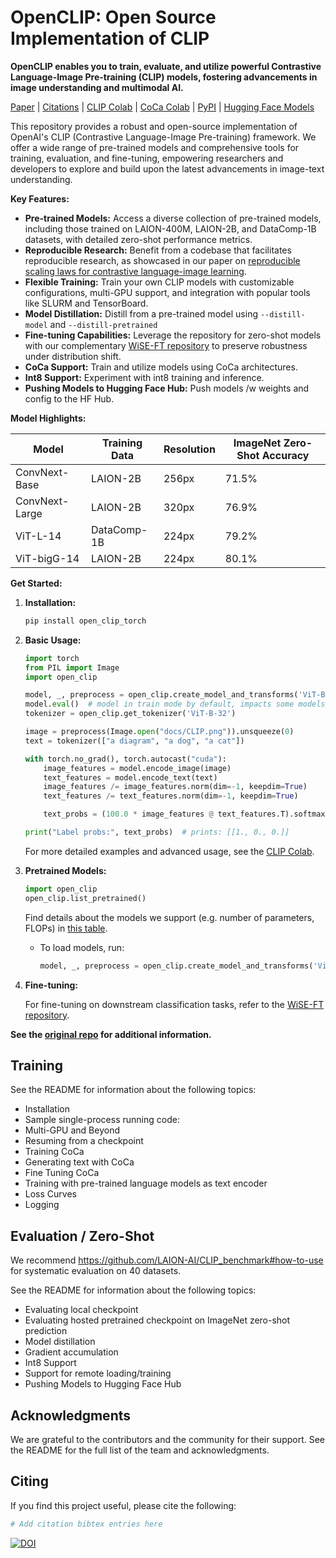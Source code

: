 # OpenCLIP: Open Source Implementation of CLIP

**OpenCLIP enables you to train, evaluate, and utilize powerful Contrastive Language-Image Pre-training (CLIP) models, fostering advancements in image understanding and multimodal AI.**

[Paper](https://arxiv.org/abs/2212.07143) | [Citations](#citing) | [CLIP Colab](https://colab.research.google.com/github/mlfoundations/open_clip/blob/master/docs/Interacting_with_open_clip.ipynb) | [CoCa Colab](https://colab.research.google.com/github/mlfoundations/open_clip/blob/master/docs/Interacting_with_open_coca.ipynb) | [PyPI](https://pypi.python.org/pypi/open_clip_torch) | [Hugging Face Models](https://huggingface.co/models?library=open_clip)

This repository provides a robust and open-source implementation of OpenAI's CLIP (Contrastive Language-Image Pre-training) framework. We offer a wide range of pre-trained models and comprehensive tools for training, evaluation, and fine-tuning, empowering researchers and developers to explore and build upon the latest advancements in image-text understanding.

**Key Features:**

*   **Pre-trained Models:** Access a diverse collection of pre-trained models, including those trained on LAION-400M, LAION-2B, and DataComp-1B datasets, with detailed zero-shot performance metrics.
*   **Reproducible Research:** Benefit from a codebase that facilitates reproducible research, as showcased in our paper on [reproducible scaling laws for contrastive language-image learning](https://arxiv.org/abs/2212.07143).
*   **Flexible Training:** Train your own CLIP models with customizable configurations, multi-GPU support, and integration with popular tools like SLURM and TensorBoard.
*   **Model Distillation:** Distill from a pre-trained model using `--distill-model` and `--distill-pretrained`
*   **Fine-tuning Capabilities:** Leverage the repository for zero-shot models with our complementary [WiSE-FT repository](https://github.com/mlfoundations/wise-ft) to preserve robustness under distribution shift.
*   **CoCa Support:** Train and utilize models using CoCa architectures.
*   **Int8 Support:** Experiment with int8 training and inference.
*   **Pushing Models to Hugging Face Hub:** Push models /w weights and config to the HF Hub.

**Model Highlights:**

| Model          | Training Data  | Resolution | ImageNet Zero-Shot Accuracy |
| -------------- | -------------- | ---------- | --------------------------- |
| ConvNext-Base  | LAION-2B       | 256px      | 71.5%                       |
| ConvNext-Large | LAION-2B       | 320px      | 76.9%                       |
| ViT-L-14       | DataComp-1B    | 224px      | 79.2%                       |
| ViT-bigG-14    | LAION-2B       | 224px      | 80.1%                       |

**Get Started:**

1.  **Installation:**

    ```bash
    pip install open_clip_torch
    ```

2.  **Basic Usage:**

    ```python
    import torch
    from PIL import Image
    import open_clip

    model, _, preprocess = open_clip.create_model_and_transforms('ViT-B-32', pretrained='laion2b_s34b_b79k')
    model.eval()  # model in train mode by default, impacts some models with BatchNorm or stochastic depth active
    tokenizer = open_clip.get_tokenizer('ViT-B-32')

    image = preprocess(Image.open("docs/CLIP.png")).unsqueeze(0)
    text = tokenizer(["a diagram", "a dog", "a cat"])

    with torch.no_grad(), torch.autocast("cuda"):
        image_features = model.encode_image(image)
        text_features = model.encode_text(text)
        image_features /= image_features.norm(dim=-1, keepdim=True)
        text_features /= text_features.norm(dim=-1, keepdim=True)

        text_probs = (100.0 * image_features @ text_features.T).softmax(dim=-1)

    print("Label probs:", text_probs)  # prints: [[1., 0., 0.]]
    ```

    For more detailed examples and advanced usage, see the [CLIP Colab](https://colab.research.google.com/github/mlfoundations/open_clip/blob/master/docs/Interacting_with_open_clip.ipynb).

3.  **Pretrained Models:**

    ```python
    import open_clip
    open_clip.list_pretrained()
    ```
    Find details about the models we support (e.g. number of parameters, FLOPs) in [this table](docs/model_profile.csv).

    *   To load models, run:

        ```python
        model, _, preprocess = open_clip.create_model_and_transforms('ViT-B-32', pretrained='laion2b_s34b_b79k')
        ```
4.  **Fine-tuning:**

    For fine-tuning on downstream classification tasks, refer to the [WiSE-FT repository](https://github.com/mlfoundations/wise-ft).

**See the [original repo](https://github.com/mlfoundations/open_clip) for additional information.**

## Training

See the README for information about the following topics:
*   Installation
*   Sample single-process running code:
*   Multi-GPU and Beyond
*   Resuming from a checkpoint
*   Training CoCa
*   Generating text with CoCa
*   Fine Tuning CoCa
*   Training with pre-trained language models as text encoder
*   Loss Curves
*   Logging

## Evaluation / Zero-Shot

We recommend https://github.com/LAION-AI/CLIP_benchmark#how-to-use for systematic evaluation on 40 datasets.

See the README for information about the following topics:
*   Evaluating local checkpoint
*   Evaluating hosted pretrained checkpoint on ImageNet zero-shot prediction
*   Model distillation
*   Gradient accumulation
*   Int8 Support
*   Support for remote loading/training
*   Pushing Models to Hugging Face Hub

## Acknowledgments

We are grateful to the contributors and the community for their support. See the README for the full list of the team and acknowledgments.

## Citing

If you find this project useful, please cite the following:

```bibtex
# Add citation bibtex entries here
```

[![DOI](https://zenodo.org/badge/390536799.svg)](https://zenodo.org/badge/latestdoi/390536799)